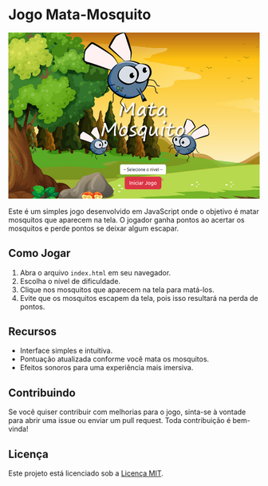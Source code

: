 # Jogo Mata-Mosquito

![tela inicial](imagens/screen_shot.png)

Este é um simples jogo desenvolvido em JavaScript onde o objetivo é matar mosquitos que aparecem na tela. O jogador ganha pontos ao acertar os mosquitos e perde pontos se deixar algum escapar.

## Como Jogar

1. Abra o arquivo `index.html` em seu navegador.
2. Escolha o nível de dificuldade.
3. Clique nos mosquitos que aparecem na tela para matá-los.
4. Evite que os mosquitos escapem da tela, pois isso resultará na perda de pontos.

## Recursos

- Interface simples e intuitiva.
- Pontuação atualizada conforme você mata os mosquitos.
- Efeitos sonoros para uma experiência mais imersiva.

## Contribuindo

Se você quiser contribuir com melhorias para o jogo, sinta-se à vontade para abrir uma issue ou enviar um pull request. Toda contribuição é bem-vinda!

## Licença

Este projeto está licenciado sob a [Licença MIT](LICENSE).
